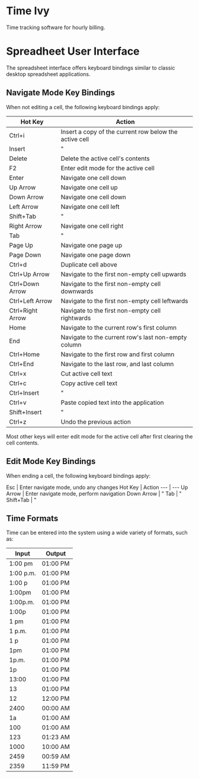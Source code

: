 # Time Ivy

Time tracking software for hourly billing.

# Spreadheet User Interface

The spreadsheet interface offers keyboard bindings similar to classic
desktop spreadsheet applications.

## Navigate Mode Key Bindings

When not editing a cell, the following keyboard bindings apply:

Hot Key          | Action
---              | ---
Ctrl+i           | Insert a copy of the current row below the active cell
Insert           | "
Delete           | Delete the active cell's contents
F2               | Enter edit mode for the active cell
Enter            | Navigate one cell down
Up Arrow         | Navigate one cell up
Down Arrow       | Navigate one cell down
Left Arrow       | Navigate one cell left
Shift+Tab        | "
Right Arrow      | Navigate one cell right
Tab              | "
Page Up          | Navigate one page up
Page Down        | Navigate one page down
Ctrl+d           | Duplicate cell above
Ctrl+Up Arrow    | Navigate to the first non-empty cell upwards
Ctrl+Down Arrow  | Navigate to the first non-empty cell downwards
Ctrl+Left Arrow  | Navigate to the first non-empty cell leftwards
Ctrl+Right Arrow | Navigate to the first non-empty cell rightwards
Home             | Navigate to the current row's first column
End              | Navigate to the current row's last non-empty column
Ctrl+Home        | Navigate to the first row and first column
Ctrl+End         | Navigate to the last row, and last column
Ctrl+x           | Cut active cell text
Ctrl+c           | Copy active cell text
Ctrl+Insert      | "
Ctrl+v           | Paste copied text into the application
Shift+Insert     | "
Ctrl+z           | Undo the previous action

Most other keys will enter edit mode for the active cell after first
clearing the cell contents.

## Edit Mode Key Bindings

When ending a cell, the following keyboard bindings apply:

Esc         | Enter navigate mode, undo any changes
Hot Key     | Action
---         | ---
Up Arrow    | Enter navigate mode, perform navigation
Down Arrow  | "
Tab         | "
Shift+Tab   | "

## Time Formats

Time can be entered into the system using a wide variety of formats, such as:

Input     | Output
---       | ---
1:00 pm   | 01:00 PM
1:00 p.m. | 01:00 PM
1:00 p    | 01:00 PM
1:00pm    | 01:00 PM
1:00p.m.  | 01:00 PM
1:00p     | 01:00 PM
1 pm      | 01:00 PM
1 p.m.    | 01:00 PM
1 p       | 01:00 PM
1pm       | 01:00 PM
1p.m.     | 01:00 PM
1p        | 01:00 PM
13:00     | 01:00 PM
13        | 01:00 PM
12        | 12:00 PM
2400      | 00:00 AM
1a        | 01:00 AM
100       | 01:00 AM
123       | 01:23 AM
1000      | 10:00 AM
2459      | 00:59 AM
2359      | 11:59 PM
